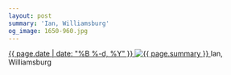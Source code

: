 ```yaml
---
layout: post
summary: 'Ian, Williamsburg'
og_image: 1650-960.jpg
---
```


<p>
 <time>
  <a href="/1650">
   {{ page.date | date: "%B %-d, %Y" }}
  </a>
 </time>
 <a href="/1650">
  <img alt="{{ page.summary }}" data-taken="7/1/2022" sizes="(min-width: 700px) 50vw, calc(100vw - 2rem)" src="{{ site.assets_url }}/1650-480.jpg" srcset="{{ site.assets_url }}/1650-240.jpg 240w, {{ site.assets_url }}/1650-480.jpg 480w, {{ site.assets_url }}/1650-720.jpg 720w, {{ site.assets_url }}/1650-960.jpg 960w"/>
 </a>
 <span>
  Ian, Williamsburg
 </span>
</p>
